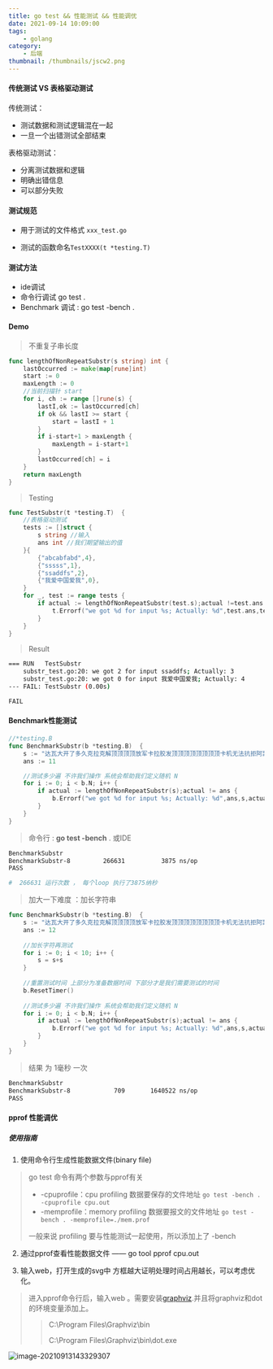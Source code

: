 ```yaml
---
title: go test && 性能测试 && 性能调优
date: 2021-09-14 10:09:00
tags:
    - golang   
category:
    - 后端
thumbnail: /thumbnails/jscw2.png
---
```


#### 传统测试 VS 表格驱动测试

传统测试：

- 测试数据和测试逻辑混在一起
- 一旦一个出错测试全部结束

表格驱动测试：

- 分离测试数据和逻辑
- 明确出错信息
- 可以部分失败



#### 测试规范

- 用于测试的文件格式 `xxx_test.go`

- 测试的函数命名`TestXXXX(t *testing.T)`


 <!-- more -->
#### 测试方法

- ide调试
- 命令行调试 go test .
- Benchmark 调试 :  go test -bench .



#### Demo

> 不重复子串长度

```go
func lengthOfNonRepeatSubstr(s string) int {
	lastOccurred := make(map[rune]int)
	start := 0
	maxLength := 0
	//当前扫描针 start
	for i, ch := range []rune(s) {
		lastI,ok := lastOccurred[ch]
		if ok && lastI >= start {
			start = lastI + 1
		}
		if i-start+1 > maxLength {
			maxLength = i-start+1
		}
		lastOccurred[ch] = i
	}
	return maxLength
}
```

> Testing

```go
func TestSubstr(t *testing.T)  {
	//表格驱动测试
	tests := []struct {
		s string //输入
		ans int //我们期望输出的值
	}{
		{"abcabfabd",4}, 
		{"sssss",1},
		{"ssaddfs",2},
		{"我爱中国爱我",0},
	}
	for _, test := range tests {
		if actual := lengthOfNonRepeatSubstr(test.s);actual !=test.ans {
			t.Errorf("we got %d for input %s; Actually: %d",test.ans,test.s,actual)
		}
	}
}
```

> Result

```bash
=== RUN   TestSubstr
    substr_test.go:20: we got 2 for input ssaddfs; Actually: 3
    substr_test.go:20: we got 0 for input 我爱中国爱我; Actually: 4
--- FAIL: TestSubstr (0.00s)

FAIL

```



#### Benchmark性能测试

```go
//*testing.B
func BenchmarkSubstr(b *testing.B)  {
	s := "达瓦大开了多久克拉克解顶顶顶顶放军卡拉胶发顶顶顶顶顶顶顶顶卡机无法抗拒阿凯点对点放假啊肯点对点定费劲奥科吉放大"
	ans := 11

	//测试多少遍 不许我们操作 系统会帮助我们定义随机 N
	for i := 0; i < b.N; i++ {
		if actual := lengthOfNonRepeatSubstr(s);actual != ans {
			b.Errorf("we got %d for input %s; Actually: %d",ans,s,actual)
		}
	}
}
```

>  命令行 :  **go test -bench** .  或IDE

```bash
BenchmarkSubstr
BenchmarkSubstr-8   	  266631	      3875 ns/op
PASS

#  266631 运行次数 ， 每个loop 执行了3875纳秒
```

> 加大一下难度 ：加长字符串

```go
func BenchmarkSubstr(b *testing.B)  {
	s := "达瓦大开了多久克拉克解顶顶顶顶放军卡拉胶发顶顶顶顶顶顶顶顶卡机无法抗拒阿凯点对点放假啊肯点对点定费劲奥科吉放大"
	ans := 12
	
    //加长字符再测试
	for i := 0; i < 10; i++ {
		s = s+s
	}
	
    //重置测试时间 上部分为准备数据时间 下部分才是我们需要测试的时间
	b.ResetTimer()
	
    //测试多少遍 不许我们操作 系统会帮助我们定义随机 N
	for i := 0; i < b.N; i++ {
		if actual := lengthOfNonRepeatSubstr(s);actual != ans {
			b.Errorf("we got %d for input %s; Actually: %d",ans,s,actual)
		}
	}
}
```

> 结果 为 1毫秒 一次

```bash
BenchmarkSubstr
BenchmarkSubstr-8   	     709	   1640522 ns/op
PASS
```



#### pprof 性能调优

##### 使用指南

1. 使用命令行生成性能数据文件(binary file)

> go test 命令有两个参数与pprof有关 
>
> - -cpuprofile：cpu profiling 数据要保存的文件地址  `go test -bench .  -cpuprofile cpu.out `
> - -memprofile：memory profiling 数据要报文的文件地址  `go test -bench . -memprofile=./mem.prof`
>
> 一般来说 profiling 要与性能测试一起使用，所以添加上了 -bench

2. 通过pprof查看性能数据文件 —— go tool pprof cpu.out

3. 输入web，打开生成的svg中 方框越大证明处理时间占用越长，可以考虑优化。

> 进入pprof命令行后，输入web 。需要安装[graphviz](https://graphviz.org/download/).并且将graphviz和dot的环境变量添加上。
>
> > C:\Program Files\Graphviz\bin
> >
> > C:\Program Files\Graphviz\bin\dot.exe

![image-20210913143329307](/thumbnails/image-20210913143329307.png)

